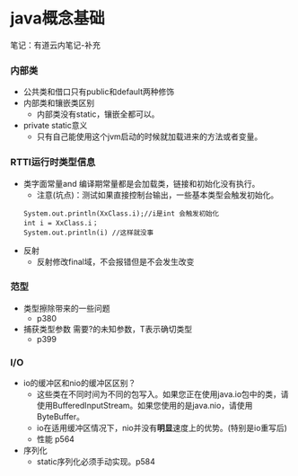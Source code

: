 # java概念基础
 笔记：有道云内笔记-补充
### 内部类

- 公共类和借口只有public和default两种修饰
- 内部类和镶嵌类区别
  - 内部类没有static，镶嵌全都可以。
- private static意义
  - 只有自己能使用这个jvm启动的时候就加载进来的方法或者变量。
### RTTI运行时类型信息
- 类字面常量and 编译期常量都是会加载类，链接和初始化没有执行。
  - 注意(坑点)：测试如果直接控制台输出，一些基本类型会触发初始化。
  ```
  System.out.println(XxClass.i);//i是int 会触发初始化
  int i = XxClass.i；
  System.out.println(i) //这样就没事
  ```
- 反射
  - 反射修改final域，不会报错但是不会发生改变
### 范型  
- 类型擦除带来的一些问题
  - p380
- 捕获类型参数 需要?的未知参数，T表示确切类型
  - p399  
### I/O
- io的缓冲区和nio的缓冲区区别？
  - 这些类在不同时间为不同的包写入。如果您正在使用java.io包中的类，请使用BufferedInputStream。如果您使用的是java.nio，请使用ByteBuffer。
  - io在适用缓冲区情况下，nio并没有**明显**速度上的优势。(特别是io重写后)
  - 性能 p564
- 序列化
  - static序列化必须手动实现。p584 